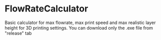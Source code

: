 # FlowRateCalculator
Basic calculator for max flowrate, max print speed and max realistic layer height for 3D printing settings.
You can download only the .exe file from "release" tab
